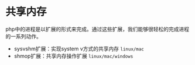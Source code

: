 # 共享内存

php中的进程是以扩展的形式来完成。通过这些扩展，我们能够很轻松的完成进程的一系列动作。

- sysvshm扩展：实现system v方式的共享内存 `linux/mac`
- shmop扩展：共享内存操作扩展 `linux/mac/windows`
